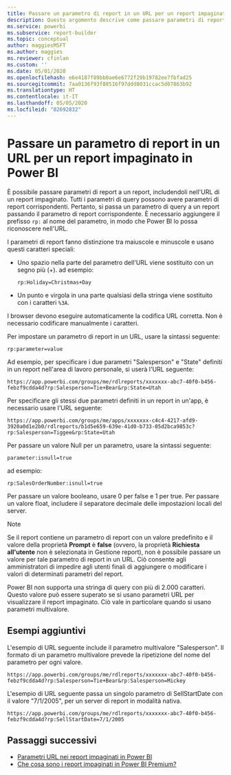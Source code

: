 ```yaml
---
title: Passare un parametro di report in un URL per un report impaginato - Generatore report di Power BI
description: Questo argomento descrive come passare parametri di report a un report, includendoli nell'URL di un report impaginato.
ms.service: powerbi
ms.subservice: report-builder
ms.topic: conceptual
author: maggiesMSFT
ms.author: maggies
ms.reviewer: cfinlan
ms.custom: ''
ms.date: 05/01/2020
ms.openlocfilehash: e6e4187f89bb0ae6e6772f29b19782ee7fbfad25
ms.sourcegitcommit: 7aa0136f93f88516f97ddd8031ccac5d07863b92
ms.translationtype: HT
ms.contentlocale: it-IT
ms.lasthandoff: 05/05/2020
ms.locfileid: "82692832"
---
```

# <a name="pass-a-report-parameter-in-a-url-for-a-paginated-report-in-power-bi"></a>Passare un parametro di report in un URL per un report impaginato in Power BI 

È possibile passare parametri di report a un report, includendoli nell'URL di un report impaginato. Tutti i parametri di query possono avere parametri di report corrispondenti. Pertanto, si passa un parametro di query a un report passando il parametro di report corrispondente. È necessario aggiungere il prefisso `rp:` al nome del parametro, in modo che Power BI lo possa riconoscere nell'URL. 

I parametri di report fanno distinzione tra maiuscole e minuscole e usano questi caratteri speciali: 

- Uno spazio nella parte del parametro dell'URL viene sostituito con un segno più (+).  ad esempio: 

    ```rp:Holiday=Christmas+Day```

- Un punto e virgola in una parte qualsiasi della stringa viene sostituito con i caratteri `%3A`.

I browser devono eseguire automaticamente la codifica URL corretta. Non è necessario codificare manualmente i caratteri. 

Per impostare un parametro di report in un URL, usare la sintassi seguente: 

```
rp:parameter=value
```

Ad esempio, per specificare i due parametri "Salesperson" e "State" definiti in un report nell'area di lavoro personale, si userà l'URL seguente: 

```
https://app.powerbi.com/groups/me/rdlreports/xxxxxxx-abc7-40f0-b456-febzf9cdda4d?rp:Salesperson=Tie+Bear&rp:State=Utah 
```

Per specificare gli stessi due parametri definiti in un report in un'app, è necessario usare l'URL seguente: 

```
https://app.powerbi.com/groups/me/apps/xxxxxxx-c4c4-4217-afd9-3920a0d1e2b0/rdlreports/b1d5e659-639e-41d0-b733-05d2bca9853c?rp:Salesperson=Tiggee&rp:State=Utah 
```

Per passare un valore Null per un parametro, usare la sintassi seguente: 

```
parameter:isnull=true
```

ad esempio:

```
rp:SalesOrderNumber:isnull=true
```

Per passare un valore booleano, usare 0 per false e 1 per true. Per passare un valore float, includere il separatore decimale delle impostazioni locali del server.

> [!NOTE]
> Se il report contiene un parametro di report con un valore predefinito e il valore della proprietà **Prompt** è **false** (ovvero, la proprietà **Richiesta all'utente** non è selezionata in Gestione report), non è possibile passare un valore per tale parametro di report in un URL. Ciò consente agli amministratori di impedire agli utenti finali di aggiungere o modificare i valori di determinati parametri del report.
> 
> Power BI non supporta una stringa di query con più di 2.000 caratteri.  Questo valore può essere superato se si usano parametri URL per visualizzare il report impaginato.  Ciò vale in particolare quando si usano parametri multivalore.

## <a name="additional-examples"></a>Esempi aggiuntivi 

L'esempio di URL seguente include il parametro multivalore "Salesperson". Il formato di un parametro multivalore prevede la ripetizione del nome del parametro per ogni valore. 

```
https://app.powerbi.com/groups/me/rdlreports/xxxxxxx-abc7-40f0-b456-febzf9cdda4d?rp:Salesperson=Tie+Bear&rp:Salesperson=Mickey 
```

L'esempio di URL seguente passa un singolo parametro di SellStartDate con il valore "7/1/2005", per un server di report in modalità nativa.

```
https://app.powerbi.com/groups/me/rdlreports/xxxxxxx-abc7-40f0-b456-febzf9cdda4d?rp:SellStartDate=7/1/2005
```

## <a name="next-steps"></a>Passaggi successivi

- [Parametri URL nei report impaginati in Power BI](report-builder-url-parameters.md)
- [Che cosa sono i report impaginati in Power BI Premium?](paginated-reports-report-builder-power-bi.md)
